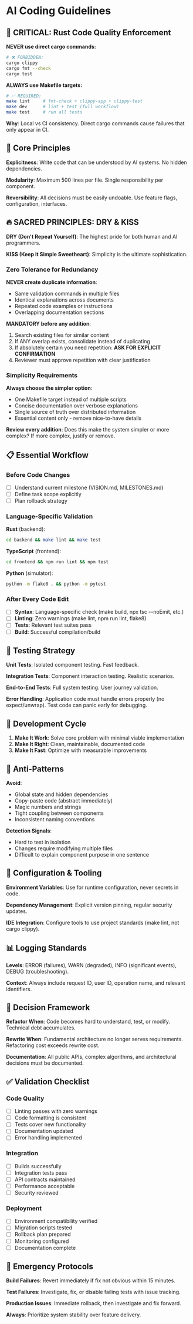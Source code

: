 # AI Coding Guidelines

## 🚨 CRITICAL: Rust Code Quality Enforcement

**NEVER use direct cargo commands:**
```bash
# ❌ FORBIDDEN:
cargo clippy
cargo fmt --check
cargo test
```

**ALWAYS use Makefile targets:**
```bash
# ✅ REQUIRED:
make lint     # fmt-check + clippy-app + clippy-test
make dev      # lint + test (full workflow)
make test     # run all tests
```

**Why**: Local vs CI consistency. Direct cargo commands cause failures that only appear in CI.

## 🎯 Core Principles

**Explicitness**: Write code that can be understood by AI systems. No hidden dependencies.

**Modularity**: Maximum 500 lines per file. Single responsibility per component.

**Reversibility**: All decisions must be easily undoable. Use feature flags, configuration, interfaces.

## 🔥 SACRED PRINCIPLES: DRY & KISS

**DRY (Don't Repeat Yourself)**: The highest pride for both human and AI programmers.

**KISS (Keep it Simple Sweetheart)**: Simplicity is the ultimate sophistication.

### Zero Tolerance for Redundancy

**NEVER create duplicate information**:
- Same validation commands in multiple files
- Identical explanations across documents  
- Repeated code examples or instructions
- Overlapping documentation sections

**MANDATORY before any addition**:
1. Search existing files for similar content
2. If ANY overlap exists, consolidate instead of duplicating
3. If absolutely certain you need repetition: **ASK FOR EXPLICIT CONFIRMATION**
4. Reviewer must approve repetition with clear justification

### Simplicity Requirements

**Always choose the simpler option**:
- One Makefile target instead of multiple scripts
- Concise documentation over verbose explanations
- Single source of truth over distributed information
- Essential content only - remove nice-to-have details

**Review every addition**: Does this make the system simpler or more complex? If more complex, justify or remove.

## 📋 Essential Workflow

### Before Code Changes
- [ ] Understand current milestone (VISION.md, MILESTONES.md)
- [ ] Define task scope explicitly
- [ ] Plan rollback strategy

### Language-Specific Validation

**Rust** (backend):
```bash
cd backend && make lint && make test
```

**TypeScript** (frontend):
```bash
cd frontend && npm run lint && npm test
```

**Python** (simulator):
```bash
python -m flake8 . && python -m pytest
```

### After Every Code Edit
- [ ] **Syntax**: Language-specific check (make build, npx tsc --noEmit, etc.)
- [ ] **Linting**: Zero warnings (make lint, npm run lint, flake8)
- [ ] **Tests**: Relevant test suites pass
- [ ] **Build**: Successful compilation/build

## 🧪 Testing Strategy

**Unit Tests**: Isolated component testing. Fast feedback.

**Integration Tests**: Component interaction testing. Realistic scenarios.

**End-to-End Tests**: Full system testing. User journey validation.

**Error Handling**: Application code must handle errors properly (no expect/unwrap). Test code can panic early for debugging.

## 🔄 Development Cycle

1. **Make It Work**: Solve core problem with minimal viable implementation
2. **Make It Right**: Clean, maintainable, documented code
3. **Make It Fast**: Optimize with measurable improvements

## 🚫 Anti-Patterns

**Avoid**:
- Global state and hidden dependencies
- Copy-paste code (abstract immediately)
- Magic numbers and strings
- Tight coupling between components
- Inconsistent naming conventions

**Detection Signals**:
- Hard to test in isolation
- Changes require modifying multiple files
- Difficult to explain component purpose in one sentence

## 🔧 Configuration & Tooling

**Environment Variables**: Use for runtime configuration, never secrets in code.

**Dependency Management**: Explicit version pinning, regular security updates.

**IDE Integration**: Configure tools to use project standards (make lint, not cargo clippy).

## 📊 Logging Standards

**Levels**: ERROR (failures), WARN (degraded), INFO (significant events), DEBUG (troubleshooting).

**Context**: Always include request ID, user ID, operation name, and relevant identifiers.

## 🎯 Decision Framework

**Refactor When**: Code becomes hard to understand, test, or modify. Technical debt accumulates.

**Rewrite When**: Fundamental architecture no longer serves requirements. Refactoring cost exceeds rewrite cost.

**Documentation**: All public APIs, complex algorithms, and architectural decisions must be documented.

## ✅ Validation Checklist

### Code Quality
- [ ] Linting passes with zero warnings
- [ ] Code formatting is consistent
- [ ] Tests cover new functionality
- [ ] Documentation updated
- [ ] Error handling implemented

### Integration
- [ ] Builds successfully
- [ ] Integration tests pass
- [ ] API contracts maintained
- [ ] Performance acceptable
- [ ] Security reviewed

### Deployment
- [ ] Environment compatibility verified
- [ ] Migration scripts tested
- [ ] Rollback plan prepared
- [ ] Monitoring configured
- [ ] Documentation complete

## 🚀 Emergency Protocols

**Build Failures**: Revert immediately if fix not obvious within 15 minutes.

**Test Failures**: Investigate, fix, or disable failing tests with issue tracking.

**Production Issues**: Immediate rollback, then investigate and fix forward.

**Always**: Prioritize system stability over feature delivery.